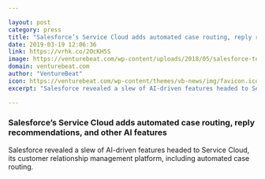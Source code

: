 ```yaml
---

layout: post
category: press
title: "Salesforce’s Service Cloud adds automated case routing, reply recommendations, and other AI features"
date: 2019-03-19 12:06:36
link: https://vrhk.co/2OcKH5S
image: https://venturebeat.com/wp-content/uploads/2018/05/salesforce-tower-indianapolis.jpg?w=1200&strip=all
domain: venturebeat.com
author: "VentureBeat"
icon: https://venturebeat.com/wp-content/themes/vb-news/img/favicon.ico
excerpt: "Salesforce revealed a slew of AI-driven features headed to Service Cloud, its customer relationship management platform, including automated case routing."

---
```


### Salesforce’s Service Cloud adds automated case routing, reply recommendations, and other AI features

Salesforce revealed a slew of AI-driven features headed to Service Cloud, its customer relationship management platform, including automated case routing.